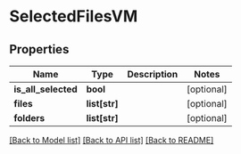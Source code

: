 # SelectedFilesVM


## Properties
Name | Type | Description | Notes
------------ | ------------- | ------------- | -------------
**is_all_selected** | **bool** |  | [optional] 
**files** | **list[str]** |  | [optional] 
**folders** | **list[str]** |  | [optional] 

[[Back to Model list]](../README.md#documentation-for-models) [[Back to API list]](../README.md#documentation-for-api-endpoints) [[Back to README]](../README.md)


